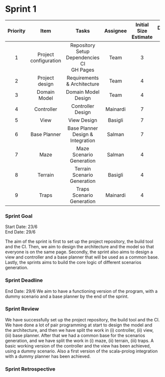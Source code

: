 # Sprint 1
| Priority |         Item          |                         Tasks                         | Assignee | Initial Size Estimate | Day 1 | Day 2 | Day 3 | Day 4 | Day 5 | Day 6 | Day 7 |
|:--------:|:---------------------:|:-----------------------------------------------------:|:--------:|:---------------------:|:-----:|:-----:|:-----:|:-----:|:-----:|:-----:|:-----:|
|    1     | Project configuration | Repository Setup<br/>Dependencies<br/>CI<br/>GH Pages |   Team   |           3           |   0   |   0   |   0   |   0   |   0   |   0   |   0   |
|    2     |    Project design     |              Requirements & Architecture              |   Team   |           4           |   2   |   0   |   0   |   0   |   0   |   0   |   0   |
|    3     |     Domain Model      |                  Domain Model Design                  |   Team   |           4           |   2   |   0   |   0   |   0   |   0   |   0   |   0   |
|    4     |      Controller       |                   Controller Design                   | Mainardi |           7           |   7   |   7   |   4   |   4   |   4   |   0   |   0   |
|    5     |         View          |                      View Design                      | Basigli  |           7           |   7   |   7   |   4   |   4   |   4   |   0   |   0   |
|    6     |     Base Planner      |           Base Planner Design & Integration           |  Salman  |           7           |   7   |   7   |   4   |   4   |   4   |   0   |   0   |
|    7     |         Maze          |               Maze Scenario Generation                |  Salman  |           4           |   4   |   4   |   4   |   2   |   0   |   0   |   0   |
|    8     |        Terrain        |              Terrain Scenario Generation              | Basigli  |           4           |   4   |   4   |   4   |   2   |   0   |   0   |   0   |
|    9     |         Traps         |               Traps Scenario Generation               | Mainardi |           4           |   4   |   4   |   4   |   2   |   0   |   0   |   0   |


### Sprint Goal
Start Date: 23/6
<br/>
End Date: 29/6

The aim of the sprint is first to set up the project repository, the build tool and the CI.
Then, we aim to design the architecture and the model so that everyone is on the same page.
Secondly, the sprint also aims to design a view and controller and a base planner that will be used as a common base.
Lastly, the sprints aims to build the core logic of different scenarios generation.

### Sprint Deadline
End Date: 29/6
We aim to have a functioning version of the program, with a dummy scenario and a base planner by the end of the sprint.

### Sprint Review
We have successfully set up the project repository, the build tool and the CI.
We have done a lot of pair programming at start to design the model and the architecture, and then we have split the work in (i) controller, (ii) view, (iii) base planner.
After that we had a common base for the scenarios generation, and we have split the work in (i) maze, (ii) terrain, (iii) traps.
A basic working version of the controller and the view has been achieved, using a dummy scenario.
Also a first version of the scala-prolog integration with a dummy planner has been achieved.


### Sprint Retrospective
